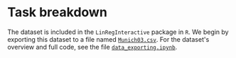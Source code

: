 # Task breakdown
The dataset is included in the `LinRegInteractive` package in `R`. We begin by exporting this dataset to a file named [`Munich03.csv`](https://github.com/taitran0102/House-price-analysis/tree/main/2_R). For the dataset's overview and full code, see the file [`data_exporting.ipynb`](https://github.com/taitran0102/House-price-analysis/blob/main/2_R/data_exporting.ipynb).
